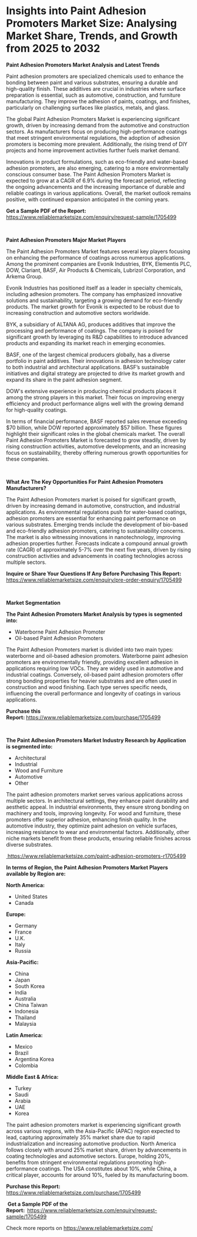 <p><h1>Insights into Paint Adhesion Promoters Market Size: Analysing Market Share, Trends, and Growth from 2025 to 2032</h1></p><p><strong>Paint Adhesion Promoters Market Analysis and Latest Trends</strong></p>
<p><p>Paint adhesion promoters are specialized chemicals used to enhance the bonding between paint and various substrates, ensuring a durable and high-quality finish. These additives are crucial in industries where surface preparation is essential, such as automotive, construction, and furniture manufacturing. They improve the adhesion of paints, coatings, and finishes, particularly on challenging surfaces like plastics, metals, and glass.</p><p>The global Paint Adhesion Promoters Market is experiencing significant growth, driven by increasing demand from the automotive and construction sectors. As manufacturers focus on producing high-performance coatings that meet stringent environmental regulations, the adoption of adhesion promoters is becoming more prevalent. Additionally, the rising trend of DIY projects and home improvement activities further fuels market demand.</p><p>Innovations in product formulations, such as eco-friendly and water-based adhesion promoters, are also emerging, catering to a more environmentally conscious consumer base. The Paint Adhesion Promoters Market is expected to grow at a CAGR of 6.9% during the forecast period, reflecting the ongoing advancements and the increasing importance of durable and reliable coatings in various applications. Overall, the market outlook remains positive, with continued expansion anticipated in the coming years.</p></p>
<p><strong>Get a Sample PDF of the Report:&nbsp;</strong> <a href="https://www.reliablemarketsize.com/enquiry/request-sample/1705499?utm_campaign=1885&utm_medium=2&utm_source=Github&utm_content=ia&utm_term=09012025&utm_id=paint-adhesion-promoters">https://www.reliablemarketsize.com/enquiry/request-sample/1705499</a></p>
<p>&nbsp;</p>
<p><strong>Paint Adhesion Promoters Major Market Players</strong></p>
<p><p>The Paint Adhesion Promoters Market features several key players focusing on enhancing the performance of coatings across numerous applications. Among the prominent companies are Evonik Industries, BYK, Elementis PLC, DOW, Clariant, BASF, Air Products & Chemicals, Lubrizol Corporation, and Arkema Group.</p><p>Evonik Industries has positioned itself as a leader in specialty chemicals, including adhesion promoters. The company has emphasized innovative solutions and sustainability, targeting a growing demand for eco-friendly products. The market growth for Evonik is expected to be robust due to increasing construction and automotive sectors worldwide.</p><p>BYK, a subsidiary of ALTANA AG, produces additives that improve the processing and performance of coatings. The company is poised for significant growth by leveraging its R&D capabilities to introduce advanced products and expanding its market reach in emerging economies.</p><p>BASF, one of the largest chemical producers globally, has a diverse portfolio in paint additives. Their innovations in adhesion technology cater to both industrial and architectural applications. BASF’s sustainable initiatives and digital strategy are projected to drive its market growth and expand its share in the paint adhesion segment.</p><p>DOW's extensive experience in producing chemical products places it among the strong players in this market. Their focus on improving energy efficiency and product performance aligns well with the growing demand for high-quality coatings.</p><p>In terms of financial performance, BASF reported sales revenue exceeding $70 billion, while DOW reported approximately $57 billion. These figures highlight their significant roles in the global chemicals market. The overall Paint Adhesion Promoters Market is forecasted to grow steadily, driven by rising construction activities, automotive developments, and an increasing focus on sustainability, thereby offering numerous growth opportunities for these companies.</p></p>
<p>&nbsp;</p>
<p><strong>What Are The Key Opportunities For Paint Adhesion Promoters Manufacturers?</strong></p>
<p><p>The Paint Adhesion Promoters market is poised for significant growth, driven by increasing demand in automotive, construction, and industrial applications. As environmental regulations push for water-based coatings, adhesion promoters are essential for enhancing paint performance on various substrates. Emerging trends include the development of bio-based and eco-friendly adhesion promoters, catering to sustainability concerns. The market is also witnessing innovations in nanotechnology, improving adhesion properties further. Forecasts indicate a compound annual growth rate (CAGR) of approximately 5-7% over the next five years, driven by rising construction activities and advancements in coating technologies across multiple sectors.</p></p>
<p><strong>Inquire or Share Your Questions If Any Before Purchasing This Report:</strong> <a href="https://www.reliablemarketsize.com/enquiry/pre-order-enquiry/1705499?utm_campaign=1885&utm_medium=2&utm_source=Github&utm_content=ia&utm_term=09012025&utm_id=paint-adhesion-promoters">https://www.reliablemarketsize.com/enquiry/pre-order-enquiry/1705499</a></p>
<p>&nbsp;</p>
<p><strong>Market Segmentation</strong></p>
<p><strong>The Paint Adhesion Promoters Market Analysis by types is segmented into:</strong></p>
<p><ul><li>Waterborne Paint Adhesion Promoter</li><li>Oil-based Paint Adhesion Promoters</li></ul></p>
<p><p>The Paint Adhesion Promoters market is divided into two main types: waterborne and oil-based adhesion promoters. Waterborne paint adhesion promoters are environmentally friendly, providing excellent adhesion in applications requiring low VOCs. They are widely used in automotive and industrial coatings. Conversely, oil-based paint adhesion promoters offer strong bonding properties for heavier substrates and are often used in construction and wood finishing. Each type serves specific needs, influencing the overall performance and longevity of coatings in various applications.</p></p>
<p><strong>Purchase this Report:&nbsp;</strong><a href="https://www.reliablemarketsize.com/purchase/1705499?utm_campaign=1885&utm_medium=2&utm_source=Github&utm_content=ia&utm_term=09012025&utm_id=paint-adhesion-promoters">https://www.reliablemarketsize.com/purchase/1705499</a></p>
<p>&nbsp;</p>
<p><strong>The Paint Adhesion Promoters Market Industry Research by Application is segmented into:</strong></p>
<p><ul><li>Architectural</li><li>Industrial</li><li>Wood and Furniture</li><li>Automotive</li><li>Other</li></ul></p>
<p><p>The paint adhesion promoters market serves various applications across multiple sectors. In architectural settings, they enhance paint durability and aesthetic appeal. In industrial environments, they ensure strong bonding on machinery and tools, improving longevity. For wood and furniture, these promoters offer superior adhesion, enhancing finish quality. In the automotive industry, they optimize paint adhesion on vehicle surfaces, increasing resistance to wear and environmental factors. Additionally, other niche markets benefit from these products, ensuring reliable finishes across diverse substrates.</p></p>
<p><a href="https://www.reliablemarketsize.com/paint-adhesion-promoters-r1705499?utm_campaign=1885&utm_medium=2&utm_source=Github&utm_content=ia&utm_term=09012025&utm_id=paint-adhesion-promoters">&nbsp;https://www.reliablemarketsize.com/paint-adhesion-promoters-r1705499</a></p>
<p><strong>In terms of Region, the Paint Adhesion Promoters Market Players available by Region are:</strong></p>
<p>
    <p> <strong> North America: </strong>
        <ul>
            <li>United States</li>
            <li>Canada</li>
        </ul>
        </p> 
    <p> <strong> Europe: </strong>
        <ul>
            <li>Germany</li>
            <li>France</li>
            <li>U.K.</li>
            <li>Italy</li>
            <li>Russia</li>
        </ul>
        </p> 
    <p> <strong> Asia-Pacific: </strong>
        <ul>
            <li>China</li>
            <li>Japan</li>
            <li>South Korea</li>
            <li>India</li>
            <li>Australia</li>
            <li>China Taiwan</li>
            <li>Indonesia</li>
            <li>Thailand</li>
            <li>Malaysia</li>
        </ul>
        </p> 
    <p> <strong> Latin America: </strong>
        <ul>
            <li>Mexico</li>
            <li>Brazil</li>
            <li>Argentina Korea</li>
            <li>Colombia</li>
        </ul>
        </p> 
    <p> <strong> Middle East & Africa: </strong>
        <ul>
            <li>Turkey</li>
            <li>Saudi</li>
            <li>Arabia</li>
            <li>UAE</li>
            <li>Korea</li>
        </ul>
    </p>
    </p>
<p><p>The paint adhesion promoters market is experiencing significant growth across various regions, with the Asia-Pacific (APAC) region expected to lead, capturing approximately 35% market share due to rapid industrialization and increasing automotive production. North America follows closely with around 25% market share, driven by advancements in coating technologies and automotive sectors. Europe, holding 20%, benefits from stringent environmental regulations promoting high-performance coatings. The USA constitutes about 10%, while China, a critical player, accounts for around 10%, fueled by its manufacturing boom.</p></p>
<p><strong>Purchase this Report: </strong><a href="https://www.reliablemarketsize.com/purchase/1705499?utm_campaign=1885&utm_medium=2&utm_source=Github&utm_content=ia&utm_term=09012025&utm_id=paint-adhesion-promoters">https://www.reliablemarketsize.com/purchase/1705499</a></p>
<p>&nbsp;<strong>Get a Sample PDF of the Report:&nbsp;&nbsp;</strong><a href="https://www.reliablemarketsize.com/enquiry/request-sample/1705499?utm_campaign=1885&utm_medium=2&utm_source=Github&utm_content=ia&utm_term=09012025&utm_id=paint-adhesion-promoters">https://www.reliablemarketsize.com/enquiry/request-sample/1705499</a></p>
<p><strong></strong></p>
<p>Check more reports on <a href="https://www.reliablemarketsize.com/?utm_campaign=1885&utm_medium=2&utm_source=Github&utm_content=ia&utm_term=09012025&utm_id=paint-adhesion-promoters">https://www.reliablemarketsize.com/</a></p>